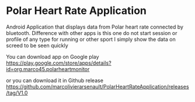 Polar Heart Rate Application
=========================

Android Application that displays data from Polar heart rate connected by bluetooth.
Difference with other apps is this one do not start session or profile of any type for running or other sport
I simply show the data on screed to be seen quickly

You can download app on Google play
https://play.google.com/store/apps/details?id=org.marco45.polarheartmonitor

or you can download it in Github release
https://github.com/marcolivierarsenault/PolarHeartRateApplication/releases/tag/V1.0